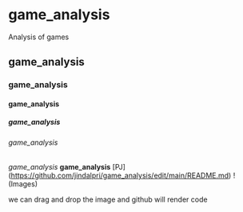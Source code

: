 # game_analysis
Analysis of games
## game_analysis
### game_analysis
#### game_analysis
##### game_analysis
###### game_analysis
*game_analysis*
**game_analysis**
[PJ] (https://github.com/jindalpri/game_analysis/edit/main/README.md)
!(Images)


we can drag and drop the image and github will render code

